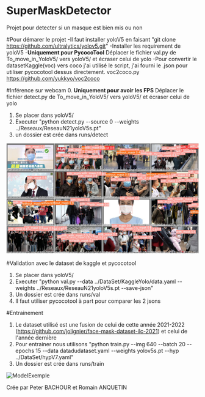 # SuperMaskDetector
Projet pour detecter si un masque est bien mis ou non

#Pour démarer le projet
-Il faut installer yoloV5 en faisant "git clone https://github.com/ultralytics/yolov5.git"
-Installer les requirement de yoloV5
-**Uniquement pour PycocoTool** Déplacer le fichier val.py de To_move_in_YoloV5/ vers yoloV5/ et écraser celui de yolo
-Pour convertir le datasetKaggle(voc) vers coco j'ai utilisé le script, j'ai fourni le .json pour utiliser pycocotool dessus directement. voc2coco.py https://github.com/yukkyo/voc2coco

#Inférence sur webcam
0. **Uniquement pour avoir les FPS** Déplacer le fichier detect.py de To_move_in_YoloV5/ vers yoloV5/ et écraser celui de yolo
1. Se placer dans yoloV5/
2. Executer "python detect.py --source 0 --weights ../Reseaux/ReseauN21yoloV5s.pt"
4. un dossier est crée dans runs/detect

![Exemple](exemple.jpg)

#Validation avec le dataset de kaggle et pycocotool
1. Se placer dans yoloV5/
2. Executer "python val.py --data ../DataSet/KaggleYolo/data.yaml --weights ../Reseaux/ReseauN21yoloV5s.pt --save-json"
3. Un dossier est crée dans runs/val
4. Il faut utiliser pycocotool à part pour comparer les 2 jsons

#Entrainement
1. Le dataset utilisé est une fusion de celui de cette année 2021-2022 (https://github.com/jolignier/face-mask-dataset-ilc-2021)  et celui de l'année dernière
2. Pour entrainer nous utilisons "python train.py --img 640 --batch 20 --epochs 15 --data datadudataset.yaml --weights yolov5s.pt --hyp ../DataSet/hypV7.yaml"
3. Un dossier est crée dans runs/train

![ModelExemple](conf.jpg)

Crée par Peter BACHOUR et Romain ANQUETIN
